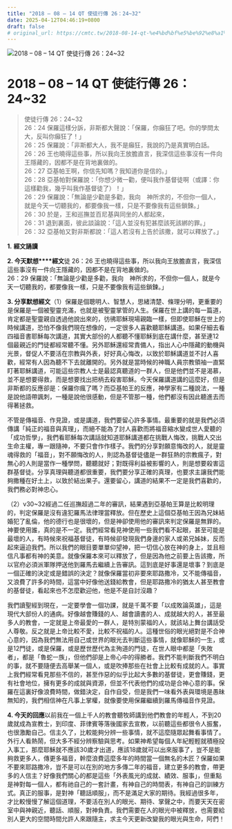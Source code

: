 ```yaml
---
title: "2018 – 08 – 14 QT 使徒行傳 26：24~32"
date: 2025-04-12T04:46:19+0800
draft: false
# original_url: https://cmtc.tw/2018-08-14-qt-%e4%bd%bf%e5%be%92%e8%a1%8c%e5%82%b3-26%ef%bc%9a2432
---
```


![2018 – 08 – 14 QT 使徒行傳 26：24\~32](/images/qt.jpg   "2018 – 08 – 14 QT 使徒行傳 26：24\~32")

# 2018 – 08 – 14 QT 使徒行傳 26：24\~32

> 使徒行傳 26：24\~32  
> 26：24 保羅這樣分訴，非斯都大聲說：「保羅，你癲狂了吧。你的學問太大，反叫你癲狂了！」  
> 26：25 保羅說：「非斯都大人，我不是癲狂，我說的乃是真實明白話。  
> 26：26 王也曉得這些事，所以我向王放膽直言，我深信這些事沒有一件向王隱藏的，因都不是在背地裏做的。  
> 26：27 亞基帕王啊，你信先知嗎？我知道你是信的。」  
> 26：28 亞基帕對保羅說：「你想少微一勸，便叫我作基督徒啊（或譯：你這樣勸我，幾乎叫我作基督徒了）！」  
> 26：29 保羅說：「無論是少勸是多勸，我向　神所求的，不但你一個人，就是今天一切聽我的，都要像我一樣，只是不要像我有這些鎖鍊。」  
> 26：30 於是，王和巡撫並百尼基與同坐的人都起來，  
> 26：31 退到裏面，彼此談論說：「這人並沒有犯甚麼該死該綁的罪。」  
> 26：32 亞基帕又對非斯都說：「這人若沒有上告於該撒，就可以釋放了。」

**1.** **經文誦讀**

**2. 今天默想****經文**徒 26：26 王也曉得這些事，所以我向王放膽直言，我深信這些事沒有一件向王隱藏的，因都不是在背地裏做的。  
26：29 保羅說：「無論是少勸是多勸，我向　神所求的，不但你一個人，就是今天一切聽我的，都要像我一樣，只是不要像我有這些鎖鍊。」

**3. 分享默想經文**（1）保羅是個聰明人、智慧人，思緒清楚、條理分明，更重要的是保羅是一個被聖靈充滿，也就是被聖靈掌管的人生。保羅在世上講的每一篇道，肯定都是聖靈親自透過他說出來的，彷彿耶穌現場親臨一樣，但即使耶穌在世上的時候講道，恐怕不像我們現在想像的，一定很多人喜歡聽耶穌講道。如果仔細去看四福音書耶穌每次講道，其實大部份的人都聽不懂耶穌到底在講什麼，甚至連12個最親近的門徒都經常聽不懂。另外耶穌還經常責備人，指出人心中隱藏的動機與光景，督促人不要活在宗教與外表，好好真心悔改，以致於耶穌講道並不討人喜歡，經常有人因為聽不下去就離開的。另外就是當時候的神職人員宗教領袖一直緊盯著耶穌講道，可能這些宗教人士是最認真聽道的一群人，但是他們並不是渴慕，並不是想要得救，而是想要找出把柄去殺害耶穌。今天保羅講道講的這麼好，但是非斯都的反應卻是：保羅你瘋了嗎？而亞基帕王的反應，神學家有二種說法，一種是說他語帶諷刺，一種是說他很感動，但是不管那一種，他們都沒有因此聽進去而得著拯救。

不管是傳福音、作見證，或是講道，我們要留心許多事情。最重要的就是我們必須傳講「純正的福音與真理」，而絕不能為了討人喜歡而將福音縮水變成世人愛聽的「成功哲學」，我們看耶穌每次講話就知道耶穌講道都在挑戰人悔改，挑戰人交出生命主權，專一跟隨神，不要只會作作樣子。我們的分享對願意悔改的人，就是靈魂得救的「福音」，對不願悔改的人，則認為基督徒儘是一群狂熱的宗教瘋子，對無心的人則是當作一種學問，聽聽就好；對既得利益被影響的人，則是想要殺害這群基督徒。分享真理與聽道都很重要，我們要分享正確的真理，也要求主讓我們能夠撒種在好土上，以致於結出果子。還要留心，講道的結果不一定是我們喜歡的，我們務必對神忠心。

（2）v30\~32經過二任巡撫超過二年的審訊，結果遇到亞基帕王算是比較明理的，判定保羅是沒有違犯羅馬法律理當釋放。但在歷史上這個亞基帕王因為兄妹結婚犯了亂倫，他的德行也是很壞的，但是神卻使用他的審訊來判定保羅是無罪的。神要使用誰，真的是不一定。我們經常看見神使用一些我們看不起眼，甚至可能是最壞的人，有時候來祝福基督徒，有時候卻發現我們身邊的家人或弟兄姊妹，反而起來逼迫我們。所以我們的眼目要單單仰望神，把一切信心放在神的身上，並且相信凡事都有神的美意。就像保羅本來可以釋放了，但是因為他之前要上告該撒，所以官府必須派軍隊押送他到羅馬去繼續上告審訊。這到底是好事還是壞事？到底是一個正確的決定或是錯誤的決定？就像保羅當初非要來耶路撒冷，又不能傳福音，又浪費了許多的時間，這當中好像他送錢給教會，但是耶路撒冷的猶太人甚至教會的基督徒，看起來也不怎麼歡迎他，他是不是自討沒趣？

我們讀聖經到現在，一定要學會一個功課，就是千萬不要「以成敗論英雄」，這是現代大部份人的通病。好像越會賺錢的人、越會讀書的人、成就越大的人，甚至最多人的教會，一定就是上帝最愛的一群人，是特別蒙福的人，就該站上舞台講話受人尊敬。反之就是上帝比較不愛，比較不祝福的人。這種世俗的眼光絕對是不合神心意的，因為我們無法用自己或世界的眼光去判斷這些事情，就像耶穌的一生，或是12門徒，或是保羅，或是歷世歷代為主殉道的門徒，在世人眼中都是「失敗者」，都是「魯蛇一族」，但他們卻是上帝心中的得勝者。我們不能判斷我們不明白的事，就不要隨便去高舉某一個人，或是吹捧那些在社會上比較有成就的人。事實上我們經常看見那些不信的，甚至作惡的似乎比起大多數的基督徒，更會賺錢，更有社會地位，擁有更多的成就與資源，但並不代表他們的成功是合神心意的事。保羅在這裏好像浪費時間，做錯決定，自作自受，但是我們一味看外表與環境是愚昧無知的，我們相信神在凡事上掌權，就像要使用保羅繼續到羅馬傳福音作見證。

**4. 今天的回應**以前我在一個上千人的教會聽牧師講到他們教會的年輕人，不到20歲就成為宣教士，到印度、菲律賓等落後國家去宣教，以前聽這些都很令人振奮，也很激勵自己。信主久了，比較能夠分辨一些事情，就不這麼隨眾起舞看事情了。外行人看熱鬧，但大多不經分辨察驗與思考。如果神希望每個人年紀輕輕就積極投入事工，那麼耶穌就不應該30歲才出道，應該18歲就可以出來服事了，豈不是能夠救更多人，傳更多福音，幹麼浪費這麼多年的時間當一個無名的木匠？保羅如果不要來耶路撒冷，豈不是可以在別的地方多傳二年的福音，建立更多的教會，帶更多的人信主？好像我們關心的都是這些「外表風光的成就、績效、服事」，但重點是神對每一個人，都有祂自己的一套計畫，有神自己的時間表，有神自己的訓練方式。真正的服事，是對神「聽話順服」，而不是滿足大家的期待。我經過很多年，才比較慢慢了解這個道理，不要活在別人的眼光、期待、掌聲之中，而要天天在密室中與神親近，聽話、順服，對神負責。我們需要在人的眼光中被釋放，也需要給別人更大的空間時間允許人來跟隨主，求主今天更新改變我的眼光與生命，阿們！